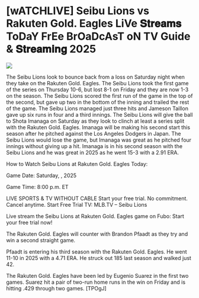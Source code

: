 #  [wATCHLIVE] Seibu Lions vs Rakuten Gold. Eagles LiVe 𝐒𝐭𝐫𝐞𝐚𝐦𝐬 ToDaY FrEe BrOaDcAsT oN TV Guide & 𝐒𝐭𝐫𝐞𝐚𝐦𝐢𝐧𝐠  2025  
  
  
[![](https://i.imgur.com/qSNzIqt.png)](https://movie.rssnews.media/fsCYFxTUQ.php)  
  
The Seibu Lions look to bounce back from a loss on Saturday night when they take on the Rakuten Gold. Eagles. The Seibu Lions took the first game of the series on Thursday 10-6, but lost 8-1 on Friday and they are now 1-3 on the season. The Seibu Lions scored the first run of the game in the top of the second, but gave up two in the bottom of the inning and trailed the rest of the game. The Seibu Lions managed just three hits and Jameson Taillon gave up six runs in four and a third innings. The Seibu Lions will give the ball to Shota Imanaga on Saturday as they look to clinch at least a series split with the Rakuten Gold. Eagles. Imanaga will be making his second start this season after he pitched against the Los Angeles Dodgers in Japan. The Seibu Lions would lose the game, but Imanaga was great as he pitched four innings without giving up a hit. Imanaga is in his second season with the Seibu Lions and he was great in 2025 as he went 15-3 with a 2.91 ERA.

How to Watch Seibu Lions at Rakuten Gold. Eagles Today:

Game Date: Saturday, , 2025

Game Time: 8:00 p.m. ET

LIVE SPORTS & TV WITHOUT CABLE
Start your free trial. No commitment. Cancel anytime.
Start Free Trial
TV: MLB.TV – Seibu Lions

Live stream the Seibu Lions at Rakuten Gold. Eagles game on Fubo: Start your free trial now!

The Rakuten Gold. Eagles will counter with Brandon Pfaadt as they try and win a second straight game.

Pfaadt is entering his third season with the Rakuten Gold. Eagles. He went 11-10 in 2025 with a 4.71 ERA. He struck out 185 last season and walked just 42.

The Rakuten Gold. Eagles have been led by Eugenio Suarez in the first two games. Suarez hit a pair of two-run home runs in the win on Friday and is hitting .429 through two games. [TPOgJ]